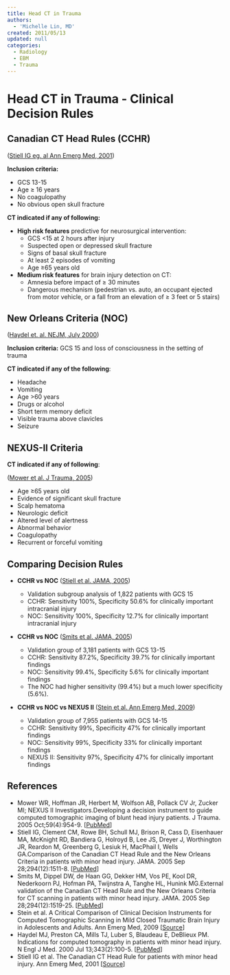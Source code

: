 ```yaml
---
title: Head CT in Trauma
authors:
  - 'Michelle Lin, MD'
created: 2011/05/13
updated: null
categories:
  - Radiology
  - EBM
  - Trauma
---
```


# Head CT in Trauma - Clinical Decision Rules

## Canadian CT Head Rules (CCHR)
([Stiell IG eg. al Ann Emerg Med, 2001](http://www.mcgill.ca/files/emergency/CCHR.pdf))

**Inclusion criteria:** 
- GCS 13-15
- Age &ge; 16 years
- No coagulopathy
- No obvious open skull fracture

**CT indicated if any of following:**

- **High risk features** predictive for neurosurgical intervention:
  - GCS &lt;15 at 2 hours after injury
  - Suspected open or depressed skull fracture
  - Signs of basal skull fracture
  - At least 2 episodes of vomiting
  - Age &ge;65 years old
- **Medium risk features** for brain injury detection on CT:
  - Amnesia before impact of &ge; 30 minutes
  - Dangerous mechanism (pedestrian vs. auto, an occupant ejected from motor vehicle, or a fall from an elevation of &ge; 3 feet or 5 stairs)

## New Orleans Criteria (NOC)
([Haydel et. al. NEJM, July 2000](http://www.ncbi.nlm.nih.gov/pubmed/10891517))

**Inclusion criteria:** GCS 15 and loss of consciousness in the setting of trauma

**CT indicated if any of the following**: 

- Headache
- Vomiting
- Age >60 years
- Drugs or alcohol
- Short term memory deficit
- Visible trauma above clavicles
- Seizure  

## NEXUS-II Criteria
**CT indicated if any of following**:    

([Mower et al. J Trauma, 2005](http://www.ncbi.nlm.nih.gov/pubmed/?term=Developing+a+decision+instrument+to+guide+computed+tomographic+imaging+of+blunt+head+injury+patients.))
- Age &ge;65 years old
- Evidence of significant skull fracture 
- Scalp hematoma
- Neurologic deficit
- Altered level of alertness
- Abnormal behavior
- Coagulopathy
- Recurrent or forceful vomiting 

## Comparing Decision Rules

- **CCHR vs NOC**  ([Stiell et al. JAMA, 2005](http://www.ncbi.nlm.nih.gov/pubmed/16189364))

  - Validation subgroup analysis of 1,822 patients with GCS 15
  - CCHR: Sensitivity 100%, Specificity 50.6% for clinically important intracranial injury 
  - NOC: Sensitivity 100%, Specificity 12.7% for clinically important intracranial injury 

- **CCHR vs NOC** ([Smits et al. JAMA, 2005](http://www.ncbi.nlm.nih.gov/pubmed/16189365))

  - Validation group of 3,181 patients with GCS 13-15
  - CCHR: Sensitivity 87.2%, Specificity 39.7% for clinically important findings 
  - NOC: Sensitivity 99.4%, Specificity 5.6% for clinically important findings
  - The NOC had higher sensitivity (99.4%) but a much lower specificity (5.6%). 

- **CCHR vs NOC vs NEXUS II** ([Stein et al. Ann Emerg Med, 2009](http://138.5.157.71/emergency_medicine/documents/head_ct_decision_rules.pdf))

  - Validation group of 7,955 patients with GCS 14-15
  - CCHR: Sensitivity 99%, Specificity 47% for clinically important findings
  - NOC: Sensitivity 99%, Specificity 33% for clinically important findings
  - NEXUS II: Sensitivity 97%, Specificity 47% for clinically important findings 

## References

- Mower WR, Hoffman JR, Herbert M, Wolfson AB, Pollack CV Jr, Zucker MI; NEXUS II Investigators.Developing a decision instrument to guide computed tomographic imaging of blunt head injury patients. J Trauma. 2005 Oct;59(4):954-9. [[PubMed](http://www.ncbi.nlm.nih.gov/pubmed/?term=Developing+a+decision+instrument+to+guide+computed+tomographic+imaging+of+blunt+head+injury+patients.)]
- Stiell IG, Clement CM, Rowe BH, Schull MJ, Brison R, Cass D, Eisenhauer MA, McKnight RD, Bandiera G, Holroyd B, Lee JS, Dreyer J, Worthington JR, Reardon M, Greenberg G, Lesiuk H, MacPhail I, Wells GA.Comparison of the Canadian CT Head Rule and the New Orleans Criteria in patients with minor head injury. JAMA. 2005 Sep 28;294(12):1511-8. [[PubMed](http://www.ncbi.nlm.nih.gov/pubmed/16189364)]
- Smits M, Dippel DW, de Haan GG, Dekker HM, Vos PE, Kool DR, Nederkoorn PJ, Hofman PA, Twijnstra A, Tanghe HL, Hunink MG.External validation of the Canadian CT Head Rule and the New Orleans Criteria for CT scanning in patients with minor head injury. JAMA. 2005 Sep 28;294(12):1519-25. [[PubMed](http://www.ncbi.nlm.nih.gov/pubmed/16189365)]
- Stein et al. A Critical Comparison of Clinical Decision Instruments for Computed Tomographic Scanning in Mild Closed Traumatic Brain Injury in Adolescents and Adults. Ann Emerg Med, 2009 [[Source](http://138.5.157.71/emergency_medicine/documents/head_ct_decision_rules.pdf)]
- Haydel MJ, Preston CA, Mills TJ, Luber S, Blaudeau E, DeBlieux PM. Indications for computed tomography in patients with minor head injury. N Engl J Med. 2000 Jul 13;343(2):100-5. [[PubMed](http://www.ncbi.nlm.nih.gov/pubmed/10891517)]
- Stiell IG et al. The Canadian CT Head Rule for patients with minor head injury. Ann Emerg Med, 2001 [[Source](http://www.mcgill.ca/files/emergency/CCHR.pdf)]

